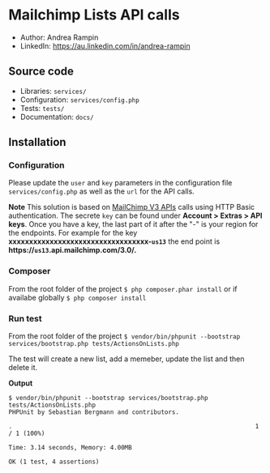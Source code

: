 # Mailchimp Lists API calls
- Author:   Andrea Rampin
- LinkedIn: https://au.linkedin.com/in/andrea-rampin

## Source code
- Libraries: `services/`
- Configuration: `services/config.php`
- Tests: `tests/`
- Documentation: `docs/`

## Installation

### Configuration
Please update the `user` and `key` parameters in the configuration file `services/config.php` as well as the `url` for the API calls.

**Note**
This solution is based on [MailChimp V3 APIs](http://developer.mailchimp.com/documentation/mailchimp/reference/lists/#) calls using HTTP Basic authentication. The secrete `key` can be found under **Account > Extras > API keys**. Once you have a key, the last part of it after the "-" is your region for the endpoints. For example for the key **xxxxxxxxxxxxxxxxxxxxxxxxxxxxxxxxxx-`us13`** the end point is **https://`us13`.api.mailchimp.com/3.0/.**

### Composer
From the root folder of the project
`$ php composer.phar install` 
or if availabe globally 
`$ php composer install`

### Run test
From the root folder of the project
`$ vendor/bin/phpunit --bootstrap services/bootstrap.php tests/ActionsOnLists.php`

The test will create a new list, add a memeber, update the list and then delete it.

**Output**
```
$ vendor/bin/phpunit --bootstrap services/bootstrap.php tests/ActionsOnLists.php 
PHPUnit by Sebastian Bergmann and contributors.

.                                                                   1 / 1 (100%)

Time: 3.14 seconds, Memory: 4.00MB

OK (1 test, 4 assertions)
```
